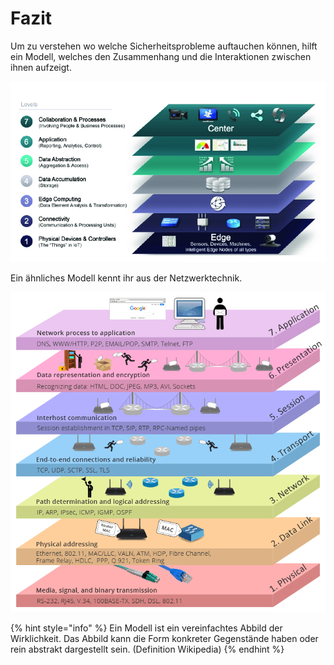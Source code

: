 # Fazit

Um zu verstehen wo welche Sicherheitsprobleme auftauchen können, hilft ein Modell, welches den Zusammenhang und die Interaktionen zwischen ihnen aufzeigt.

![IIoT reference model](../../.gitbook/assets/IoT-reference-model.png)

Ein ähnliches Modell kennt ihr aus der Netzwerktechnik.

![OSI Model](../../.gitbook/assets/OSI-model.png)

{% hint style="info" %}
Ein Modell ist ein vereinfachtes Abbild der Wirklichkeit. Das Abbild kann die Form konkreter Gegenstände haben oder rein abstrakt dargestellt sein. (Definition Wikipedia)
{% endhint %}
